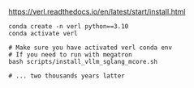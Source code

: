 https://verl.readthedocs.io/en/latest/start/install.html

```
conda create -n verl python==3.10
conda activate verl

# Make sure you have activated verl conda env
# If you need to run with megatron
bash scripts/install_vllm_sglang_mcore.sh

# ... two thousands years latter


```
